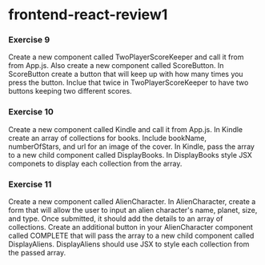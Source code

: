 # frontend-react-review1

### Exercise 9
Create a new component called TwoPlayerScoreKeeper and call it from from App.js. Also create a new component called ScoreButton. In ScoreButton create a button that will keep up with how many times you press the button. Inclue that twice in TwoPlayerScoreKeeper to have two buttons keeping two different scores.

### Exercise 10
Create a new component called Kindle and call it from App.js. In Kindle create an array of collections for books. Include bookName, numberOfStars, and url for an image of the cover. In Kindle, pass the array to a new child component called DisplayBooks. In DisplayBooks style JSX componets to display each collection from the array.

### Exercise 11
Create a new component called AlienCharacter. In AlienCharacter, create a form that will allow the user to input an alien character's name, planet, size, and type. Once submitted, it should add the details to an array of collections. Create an additional button in your AlienCharacter component called COMPLETE that will pass the array to a new child component called DisplayAliens. DisplayAliens should use JSX to style each collection from the passed array.
